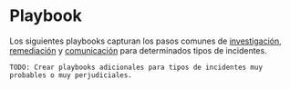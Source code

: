 # Playbook

Los siguientes playbooks capturan los pasos comunes de [investigación](#investigar), [remediación](#remediar) y [comunicación](#comunicar) para determinados tipos de incidentes.

`TODO: Crear playbooks adicionales para tipos de incidentes muy probables o muy perjudiciales.`

